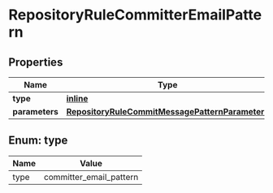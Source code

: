 
# RepositoryRuleCommitterEmailPattern

## Properties
Name | Type | Description | Notes
------------ | ------------- | ------------- | -------------
**type** | [**inline**](#Type) |  | 
**parameters** | [**RepositoryRuleCommitMessagePatternParameters**](RepositoryRuleCommitMessagePatternParameters.md) |  |  [optional]


<a id="Type"></a>
## Enum: type
Name | Value
---- | -----
type | committer_email_pattern



